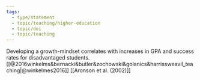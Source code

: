 ```yaml
---
tags: 
  - type/statement
  - topic/teaching/higher-education
  - topic/dei
  - topic/teaching
---
```

Developing a growth-mindset correlates with increases in GPA and success rates for disadvantaged students. [[@2016winkelms&bernacki&butler&zochowski&golanics&harrissweavil_teaching|@winkelmes2016]] [[Aronson et al. (2002)]]